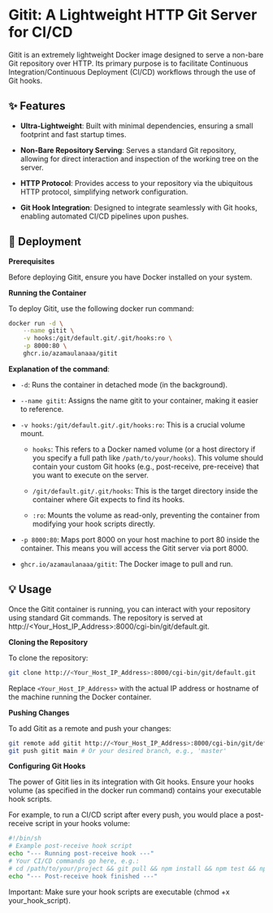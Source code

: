 # Gitit: A Lightweight HTTP Git Server for CI/CD

Gitit is an extremely lightweight Docker image designed to serve a non-bare Git repository over HTTP. Its primary purpose is to facilitate Continuous Integration/Continuous Deployment (CI/CD) workflows through the use of Git hooks.

## ✨ Features

- **Ultra-Lightweight**: Built with minimal dependencies, ensuring a small footprint and fast startup times.

- **Non-Bare Repository Serving**: Serves a standard Git repository, allowing for direct interaction and inspection of the working tree on the server.

- **HTTP Protocol**: Provides access to your repository via the ubiquitous HTTP protocol, simplifying network configuration.

- **Git Hook Integration**: Designed to integrate seamlessly with Git hooks, enabling automated CI/CD pipelines upon pushes.

## 🚀 Deployment

**Prerequisites**

Before deploying Gitit, ensure you have Docker installed on your system.

**Running the Container**

To deploy Gitit, use the following docker run command:

```sh
docker run -d \
    --name gitit \
    -v hooks:/git/default.git/.git/hooks:ro \
    -p 8000:80 \
    ghcr.io/azamaulanaaa/gitit
```

**Explanation of the command**:

- `-d`: Runs the container in detached mode (in the background).

- `--name gitit`: Assigns the name gitit to your container, making it easier to reference.

- `-v hooks:/git/default.git/.git/hooks:ro`: This is a crucial volume mount.

  - `hooks`: This refers to a Docker named volume (or a host directory if you specify a full path like `/path/to/your/hooks`). This volume should contain your custom Git hooks (e.g., post-receive, pre-receive) that you want to execute on the server.

  - `/git/default.git/.git/hooks`: This is the target directory inside the container where Git expects to find its hooks.

  - `:ro`: Mounts the volume as read-only, preventing the container from modifying your hook scripts directly.

- `-p 8000:80`: Maps port 8000 on your host machine to port 80 inside the container. This means you will access the Gitit server via port 8000.

- `ghcr.io/azamaulanaaa/gitit`: The Docker image to pull and run.

## 💡 Usage
Once the Gitit container is running, you can interact with your repository using standard Git commands. The repository is served at http://<Your_Host_IP_Address>:8000/cgi-bin/git/default.git.

**Cloning the Repository**

To clone the repository:

```sh
git clone http://<Your_Host_IP_Address>:8000/cgi-bin/git/default.git
```

Replace `<Your_Host_IP_Address>` with the actual IP address or hostname of the machine running the Docker container.

**Pushing Changes**

To add Gitit as a remote and push your changes:

```sh
git remote add gitit http://<Your_Host_IP_Address>:8000/cgi-bin/git/default.git
git push gitit main # Or your desired branch, e.g., 'master'
```

**Configuring Git Hooks**

The power of Gitit lies in its integration with Git hooks. Ensure your hooks volume (as specified in the docker run command) contains your executable hook scripts.

For example, to run a CI/CD script after every push, you would place a post-receive script in your hooks volume:

```sh
#!/bin/sh
# Example post-receive hook script
echo "--- Running post-receive hook ---"
# Your CI/CD commands go here, e.g.:
# cd /path/to/your/project && git pull && npm install && npm test && npm run deploy
echo "--- Post-receive hook finished ---"
```

Important: Make sure your hook scripts are executable (chmod +x your_hook_script).
